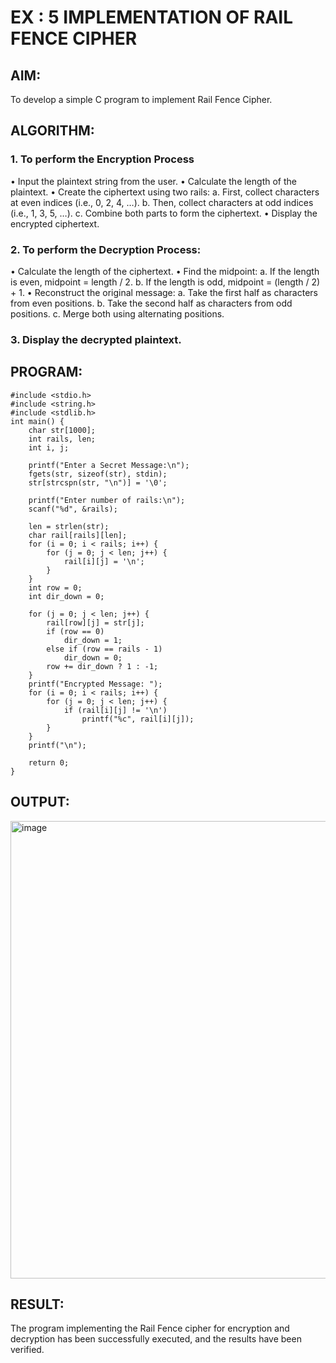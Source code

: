 # EX : 5 IMPLEMENTATION OF RAIL FENCE CIPHER

## AIM:

To develop a simple C program to implement Rail Fence Cipher.


## ALGORITHM:
### 1.	To perform the Encryption Process
 •	Input the plaintext string from the user.
 •	Calculate the length of the plaintext.
 •	Create the ciphertext using two rails:
  a.	First, collect characters at even indices (i.e., 0, 2, 4, …).
  b.	Then, collect characters at odd indices (i.e., 1, 3, 5, …).
  c.	Combine both parts to form the ciphertext.
 •	Display the encrypted ciphertext.

### 2.	To perform the Decryption Process:
 •	Calculate the length of the ciphertext.
 •	Find the midpoint:
  a. If the length is even, midpoint = length / 2.
	b. If the length is odd, midpoint = (length / 2) + 1.
•	Reconstruct the original message:
  a.	Take the first half as characters from even positions.
  b.	Take the second half as characters from odd positions.
  c.	Merge both using alternating positions.

### 3.	Display the decrypted plaintext.



## PROGRAM:

```
#include <stdio.h>
#include <string.h>
#include <stdlib.h>
int main() {
    char str[1000];
    int rails, len;
    int i, j;

    printf("Enter a Secret Message:\n");
    fgets(str, sizeof(str), stdin);
    str[strcspn(str, "\n")] = '\0';

    printf("Enter number of rails:\n");
    scanf("%d", &rails);

    len = strlen(str);
    char rail[rails][len];
    for (i = 0; i < rails; i++) {
        for (j = 0; j < len; j++) {
            rail[i][j] = '\n';
        }
    }
    int row = 0;
    int dir_down = 0; 

    for (j = 0; j < len; j++) {
        rail[row][j] = str[j];
        if (row == 0)
            dir_down = 1;
        else if (row == rails - 1)
            dir_down = 0;
        row += dir_down ? 1 : -1;
    }
    printf("Encrypted Message: ");
    for (i = 0; i < rails; i++) {
        for (j = 0; j < len; j++) {
            if (rail[i][j] != '\n')
                printf("%c", rail[i][j]);
        }
    }
    printf("\n");

    return 0;
}
```

## OUTPUT:


<img width="1602" height="732" alt="image" src="https://github.com/user-attachments/assets/ee3a3c86-9a51-41d1-b7d5-dfd56ce4deed" />


## RESULT:
The program implementing the Rail Fence cipher for encryption and decryption has been successfully	executed,	and	the	results	have	been	verified.
